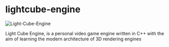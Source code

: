 # lightcube-engine

![Light-Cube-Engine](https://ibb.co/TK259xG)

Light Cube Engine, is a personal video game engine written in C++ with the aim of learning the modern architecture of 3D rendering engines



